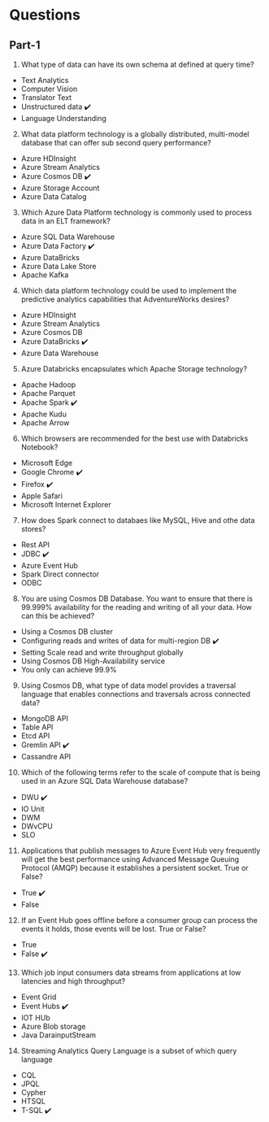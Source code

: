 # Questions

## Part-1 

1) What type of data can have its own schema at defined at query time?

  - Text Analytics
  - Computer Vision
  - Translator Text
  - Unstructured data :heavy_check_mark:
  - Language Understanding
  
2) What data platform technology is a globally distributed, multi-model database that can offer sub second query performance?

  - Azure HDInsight
  - Azure Stream Analytics
  - Azure Cosmos DB :heavy_check_mark:
  - Azure Storage Account
  - Azure Data Catalog

3) Which Azure Data Platform technology is commonly used to process data in an ELT framework?

  - Azure SQL Data Warehouse
  - Azure Data Factory :heavy_check_mark:
  - Azure DataBricks
  - Azure Data Lake Store
  - Apache Kafka
  
4) Which data platform technology could be used to implement the predictive analytics capabilities that AdventureWorks desires?

  - Azure HDInsight
  - Azure Stream Analytics
  - Azure Cosmos DB 
  - Azure DataBricks :heavy_check_mark:
  - Azure Data Warehouse
  
5) Azure Databricks encapsulates which Apache Storage technology?

  - Apache Hadoop
  - Apache Parquet
  - Apache Spark :heavy_check_mark:
  - Apache Kudu
  - Apache Arrow

6) Which browsers are recommended for the best use with Databricks Notebook?

  - Microsoft Edge
  - Google Chrome :heavy_check_mark:
  - Firefox :heavy_check_mark:
  - Apple Safari
  - Microsoft Internet Explorer
  
 7) How does Spark connect to databaes like MySQL, Hive and othe data stores?
 
  - Rest API
  - JDBC :heavy_check_mark:
  - Azure Event Hub
  - Spark Direct connector
  - ODBC
  
 8) You are using Cosmos DB Database. You want to ensure that there is 99.999% availability for the reading and writing of all your data. How can this be achieved?
 
  - Using a Cosmos DB cluster
  - Configuring reads and writes of data for multi-region DB :heavy_check_mark:
  - Setting Scale read and write throughput globally
  - Using Cosmos DB High-Availability service
  - You only can achieve 99.9%
  
 9) Using Cosmos DB, what type of data model provides a traversal language that enables connections and traversals across connected data?
 
  - MongoDB API
  - Table API
  - Etcd API
  - Gremlin API :heavy_check_mark:
  - Cassandre API
  
 10) Which of the following terms refer to the scale of compute that is being used in an Azure SQL Data Warehouse database?
 
 - DWU :heavy_check_mark:
 - IO Unit
 - DWM
 - DWvCPU
 - SLO
 
11) Applications that publish messages to Azure Event Hub very frequently will get the best performance using Advanced Message Queuing Protocol (AMQP) because it establishes a persistent socket. True or False?
 
 - True  :heavy_check_mark:
 - False

12) If an Event Hub goes offline before a consumer group can process the events it holds, those events will be lost. True or False?

- True
- False  :heavy_check_mark:

13) Which job input consumers data streams from applications at low latencies and high throughput?

- Event Grid
- Event Hubs  :heavy_check_mark:
- IOT HUb
- Azure Blob storage
- Java DarainputStream

14) Streaming Analytics Query Language is a subset of which query language

- CQL
- JPQL
- Cypher
- HTSQL
- T-SQL :heavy_check_mark:
  
